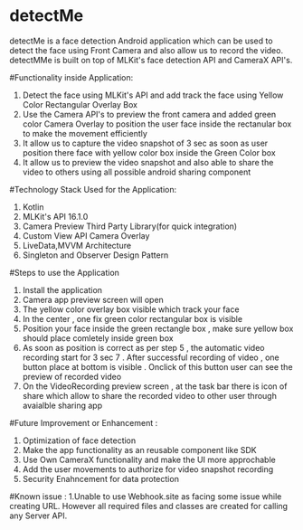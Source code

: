 # detectMe
detectMe is a face detection Android application which can be used to detect the face using Front Camera and also allow us to record the video.
detectMMe is built on top of MLKit's face detection API and CameraX API's.

#Functionality inside Application:
1. Detect the face using MLKit's API and add track the face using Yellow Color Rectangular Overlay Box
2. Use the Camera API's to preview the front camera and added green color Camera Overlay to position the user face inside the rectanular box to make the movement efficiently
3. It allow us to capture the video snapshot of 3 sec as soon as user position there face with yellow color box inside the Green Color box
4. It allow us to preview the video snapshot and also able to share the video to others using all possible android sharing component

#Technology Stack Used for the Application:
1. Kotlin
2. MLKit's API 16.1.0
3. Camera Preview Third Party Library(for quick integration)
4. Custom View API Camera Overlay
5. LiveData,MVVM Architecture
6. Singleton and Observer Design Pattern

#Steps to use the Application
1. Install the application
2. Camera app preview screen will open
3. The yellow color overlay box visible which track your face
4.  In the center , one fix green color rectangular box is visible
5. Position your face inside the green rectangle box , make sure yellow box should place comletely inside green box
6. As soon as position is correct as per step 5 , the automatic video recording start for 3 sec
7 . After successful recording of video , one button place at bottom is visible . Onclick of this button user can see the preview of recorded video
8. On the VideoRecording preview screen , at the task bar there is icon of share which allow to share the recorded video to other user through avaialble sharing app

#Future Improvement or Enhancement :
1. Optimization of face detection
2. Make the app functionality as an reusable component like SDK
3. Use Own CameraX functionality and make the UI more approchable
4. Add the user movements to authorize for video snapshot recording
5. Security Enahncement for data protection

#Known issue :
1.Unable to use Webhook.site as facing some issue while creating URL. However all required files and classes are created for calling any Server API.
